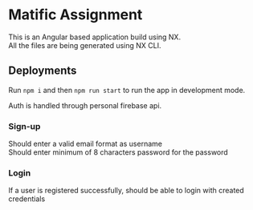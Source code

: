 # Matific Assignment

This is an Angular based application build using NX. <br>
All the files are being generated using NX CLI.

## Deployments

Run `npm i` and then `npm run start` to run the app in development mode.

Auth is handled through personal firebase api.

### Sign-up
Should enter a valid email format as username <br>
Should enter minimum of 8 characters password for the password

### Login
If a user is registered successfully, should be able to login with created credentials


